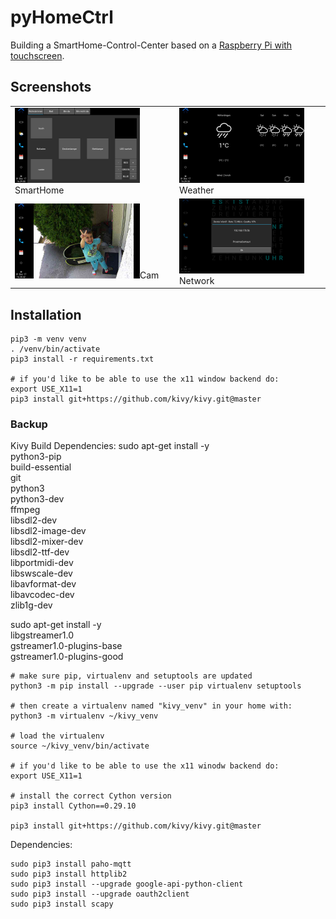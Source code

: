 # pyHomeCtrl

Building a SmartHome-Control-Center based on a [Raspberry Pi with touchscreen](https://www.amazon.de/gp/product/B01LZNCZ3A).


## Screenshots
<table>
    <tr>
        <td><img src="doc/pyHomeCtrl_SmartHome.png" style="width: 200px;">SmartHome</img></td>
        <td><img src="doc/pyHomeCtrl_Weather.png" style="width: 200px;">Weather</img></td>
    </tr>
    <tr>
        <td><img src="doc/pyHomeCtrl_Cam.png" style="width: 200px;">Cam</img></td>
        <td><img src="doc/pyHomeCtrl_Network.png" style="width: 200px;">Network</img></td>
    </tr>
</table>


## Installation

```
pip3 -m venv venv
. /venv/bin/activate
pip3 install -r requirements.txt

# if you'd like to be able to use the x11 window backend do:
export USE_X11=1
pip3 install git+https://github.com/kivy/kivy.git@master
```


### Backup

Kivy Build Dependencies:
sudo apt-get install -y \
    python3-pip \
    build-essential \
    git \
    python3 \
    python3-dev \
    ffmpeg \
    libsdl2-dev \
    libsdl2-image-dev \
    libsdl2-mixer-dev \
    libsdl2-ttf-dev \
    libportmidi-dev \
    libswscale-dev \
    libavformat-dev \
    libavcodec-dev \
    zlib1g-dev

sudo apt-get install -y \
    libgstreamer1.0 \
    gstreamer1.0-plugins-base \
    gstreamer1.0-plugins-good

```
# make sure pip, virtualenv and setuptools are updated
python3 -m pip install --upgrade --user pip virtualenv setuptools

# then create a virtualenv named "kivy_venv" in your home with:
python3 -m virtualenv ~/kivy_venv

# load the virtualenv
source ~/kivy_venv/bin/activate

# if you'd like to be able to use the x11 winodw backend do:
export USE_X11=1

# install the correct Cython version
pip3 install Cython==0.29.10

pip3 install git+https://github.com/kivy/kivy.git@master
```

Dependencies:
```
sudo pip3 install paho-mqtt
sudo pip3 install httplib2
sudo pip3 install --upgrade google-api-python-client
sudo pip3 install --upgrade oauth2client 
sudo pip3 install scapy
```
